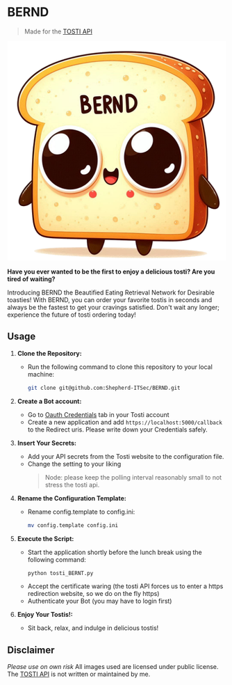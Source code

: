 # BERND

> Made for the [TOSTI API](https://github.com/KiOui/TOSTI)

![Bernd the Bread](./static/images/Bernd_NB.png)

**Have you ever wanted to be the first to enjoy a delicious tosti? Are you tired of waiting?**


Introducing BERND the Beautified Eating Retrieval Network for Desirable toasties! With BERND, you can order your favorite tostis in seconds and always be the fastest to get your cravings satisfied. Don't wait any longer; experience the future of tosti ordering today!

## Usage
1. **Clone the Repository:**
    - Run the following command to clone this repository to your local machine:
        ```bash
        git clone git@github.com:Shepherd-ITSec/BERND.git
        ```

2. **Create a Bot account:**
    - Go to [Oauth Credentials](https://tosti.science.ru.nl/users/account/?active=oauth_credentials) tab in your Tosti account
    - Create a new application and add `https://localhost:5000/callback` to the Redirect uris. Please write down your Credentials safely.

2. **Insert Your Secrets:**
    - Add your API secrets from the Tosti website to the configuration file.
    - Change the setting to your liking
        > Node: please keep the polling interval reasonably small to not stress the tosti api. 


3. **Rename the Configuration Template:**
    - Rename config.template to config.ini:
        ```bash
        mv config.template config.ini
        ```

4. **Execute the Script:**
    - Start the application shortly before the lunch break using the following command:
        ```bash
        python tosti_BERNT.py
        ```
    - Accept the certificate waring (the tosti API forces us to enter a https redirection website, so we do on the fly https)
    - Authenticate your Bot (you may have to login first)

5. **Enjoy Your Tostis!:**
    - Sit back, relax, and indulge in delicious tostis!

## Disclaimer
*Please use on own risk*
All images used are licensed under public license.
The [TOSTI API](https://github.com/KiOui/TOSTI) is not written or maintained by me.

